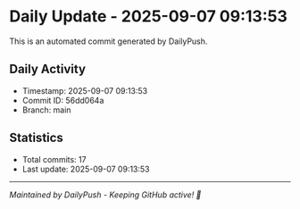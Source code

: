 # Daily Update - 2025-09-07 09:13:53

This is an automated commit generated by DailyPush.

## Daily Activity
- Timestamp: 2025-09-07 09:13:53
- Commit ID: 56dd064a
- Branch: main

## Statistics
- Total commits: 17
- Last update: 2025-09-07 09:13:53

---
*Maintained by DailyPush - Keeping GitHub active! 🚀*
